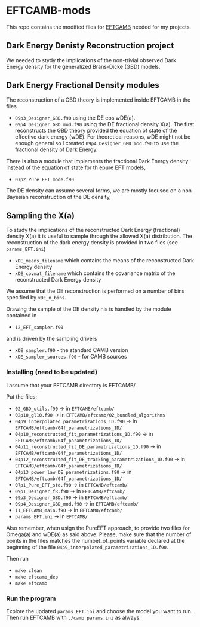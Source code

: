 # EFTCAMB-mods

This repo contains the modified files for [EFTCAMB](https://github.com/EFTCAMB) needed for my projects.

## Dark Energy Denisty Reconstruction project
We needed to stydy the implications of the non-trivial observed Dark Energy density for the generalized Brans-Dicke (GBD) models. 


## Dark Energy Fractional Density modules
The reconstruction of a GBD theory is implemented inside EFTCAMB in the files
- `09p3_Designer_GBD.f90` using the DE eos wDE(a). 
- `09p4_Designer_GBD_mod.f90` using the DE fractional density X(a).
 The first reconstructs the GBD theory provided the equation of state of the effective dark energy (wDE). For theoretical reasons, wDE might not be enough general so I created `09p4_Designer_GBD_mod.f90` to use the fractional density of Dark Energy.

There is also a module that implements the fractional Dark Energy density instead of the equation of state for th epure EFT models,
 - `07p2_Pure_EFT_mode.f90`
 
 The DE density can assume several forms, we are mostly focused on a non-Bayesian reconstruction of the DE density, 
 
 ## Sampling the X(a)
 To study the implications of the reconstructed Dark Energy (fractional) density X(a) it is useful to sample through the allowed X(a) distribution. 
 The reconstruction of the dark energy density is provided in two files (see `params_EFT.ini`)
 - `xDE_means_filename` which contains the  means of the reconstructed Dark Energy density
 - `xDE_covmat_filename` which contains the  covariance matrix of the reconstructed Dark Energy density
 
 We assume that the DE reconstruction is performed on a number of bins specified by `xDE_n_bins`.
 
 Drawing the sample of the DE density his is handled by the module contained in
 - `12_EFT_sampler.f90` 
 
 and is driven by the sampling drivers
 - `xDE_sampler.f90` - the standard CAMB version
 - `xDE_sampler_sources.f90` - for CAMB sources
 
 
### Installing (need to be updated)

I assume that your EFTCAMB directory is EFTCAMB/ 

Put the files:
- `02_GBD_utils.f90`                                            -> in `EFTCAMB/eftcamb/`
- `02p10_gl10.f90`                                              -> in `EFTCAMB/eftcamb/02_bundled_algorithms`
- `04p9_interpolated_parametrizations_1D.f90`                   -> in `EFTCAMB/eftcamb/04f_parametrizations_1D/`
- `04p10_reconstructed_fit_parametrizations_1D.f90`             -> in `EFTCAMB/eftcamb/04f_parametrizations_1D/`
- `04p11_reconstructed_fit_DE_parametrizations_1D.f90`          -> in `EFTCAMB/eftcamb/04f_parametrizations_1D/`
- `04p12_reconstructed_fit_DE_tracking_parametrizations_1D.f90` -> in `EFTCAMB/eftcamb/04f_parametrizations_1D/`
- `04p13_power_law_DE_parametrizations.f90`                     -> in `EFTCAMB/eftcamb/04f_parametrizations_1D/`
- `07p1_Pure_EFT_std.f90`                                       -> in `EFTCAMB/eftcamb/`
- `09p1_Designer_fR.f90`                                        -> in `EFTCAMB/eftcamb/`
- `09p3_Designer_GBD.f90`                                       -> in `EFTCAMB/eftcamb/`
- `09p4_Designer_GBD_mod.f90`                                   -> in `EFTCAMB/eftcamb/`
- `11_EFTCAMB_main.f90`                                         -> in `EFTCAMB/eftcamb/`
- `params_EFT.ini`                                              -> in `EFTCAMB/`


Also remember, when usign the PureEFT approach, to provide two files for Omega(a)  and wDE(a) as said above. Please, make sure that the number of points in the files matches the numbet_of_points variable declared at the beginning of the file `04p9_interpolated_parametrizations_1D.f90`.

Then run 
  - `make clean`
  - `make eftcamb_dep`
  - `make eftcamb`
  
 ### Run the program
 Explore the updated `params_EFT.ini` and choose the model you want to run.
 Then run EFTCAMB with `./camb params.ini` as always.
  


